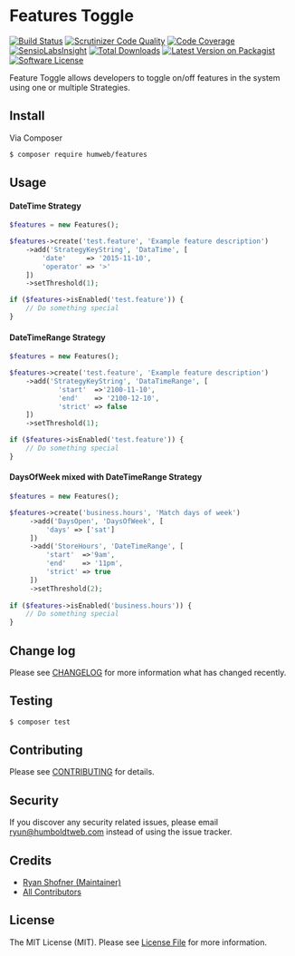 

# Features Toggle

[![Build Status](https://img.shields.io/travis/humweb/features/master.svg?style=flat-square)](https://travis-ci.org/humweb/features)
[![Scrutinizer Code Quality](https://scrutinizer-ci.com/g/humweb/features/badges/quality-score.png?b=master)](https://scrutinizer-ci.com/g/humweb/features/?branch=master)
[![Code Coverage](https://scrutinizer-ci.com/g/humweb/features/badges/coverage.png?b=master)](https://scrutinizer-ci.com/g/humweb/features/?branch=master)
[![SensioLabsInsight](https://insight.sensiolabs.com/projects/726e2642-6553-40e1-8b4f-71f8d905d7f9/mini.png)](https://insight.sensiolabs.com/projects/726e2642-6553-40e1-8b4f-71f8d905d7f9)
[![Total Downloads](https://img.shields.io/packagist/dt/humweb/features.svg?style=flat-square)](https://packagist.org/packages/humweb/features)
[![Latest Version on Packagist](https://img.shields.io/packagist/v/humweb/features.svg?style=flat-square)](https://packagist.org/packages/humweb/features)
[![Software License](https://img.shields.io/badge/license-MIT-brightgreen.svg?style=flat-square)](LICENSE.md)


Feature Toggle allows developers to toggle on/off features in the system using one or multiple Strategies.

## Install

Via Composer

``` bash
$ composer require humweb/features
```

## Usage

#### DateTime Strategy

``` php
$features = new Features();

$features->create('test.feature', 'Example feature description')
    ->add('StrategyKeyString', 'DataTime', [
        'date'     => '2015-11-10',
        'operator' => '>'
    ])
    ->setThreshold(1);

if ($features->isEnabled('test.feature')) {
    // Do something special
}
```

#### DateTimeRange Strategy

``` php
$features = new Features();

$features->create('test.feature', 'Example feature description')
    ->add('StrategyKeyString', 'DataTimeRange', [
            'start'  =>'2100-11-10',
            'end'    => '2100-12-10',
            'strict' => false
    ])
    ->setThreshold(1);

if ($features->isEnabled('test.feature')) {
    // Do something special
}

```

#### DaysOfWeek mixed with DateTimeRange Strategy

``` php
$features = new Features();

$features->create('business.hours', 'Match days of week')
     ->add('DaysOpen', 'DaysOfWeek', [
         'days' => ['sat']
     ])
     ->add('StoreHours', 'DateTimeRange', [
         'start'  =>'9am',
         'end'    => '11pm',
         'strict' => true
     ])
     ->setThreshold(2);
    
if ($features->isEnabled('business.hours')) {
    // Do something special
}

```

## Change log

Please see [CHANGELOG](CHANGELOG.md) for more information what has changed recently.

## Testing

``` bash
$ composer test
```

## Contributing

Please see [CONTRIBUTING](CONTRIBUTING.md) for details.

## Security

If you discover any security related issues, please email ryun@humboldtweb.com instead of using the issue tracker.

## Credits

- [Ryan Shofner (Maintainer)](https://github.com/ryun)
- [All Contributors](../../contributors)

## License

The MIT License (MIT). Please see [License File](LICENSE.md) for more information.

